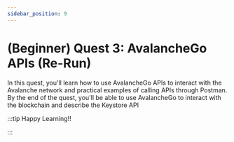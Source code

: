 ```yaml
---
sidebar_position: 9
---
```


# (Beginner) Quest 3: AvalancheGo APIs (Re-Run)

In this quest, you'll learn how to use AvalancheGo APIs to interact with the Avalanche network and practical examples of calling APIs through Postman. By the end of the quest, you'll be able to use AvalancheGo to interact with the blockchain and describe the Keystore API

:::tip Happy Learning!!

<QuestButton text="Go To Quest" link="https://app.stackup.dev/quest_page/beginner-quest-3-avalanchego-apis-re-run" />

:::
